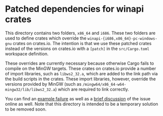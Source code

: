 # Patched dependencies for winapi crates

This directory contains two folders, `x86_64` and `i686`. These two folders are
used to define crates which override the `winapi-{i686,x86_64}-pc-windows-gnu`
crates on crates.io. The intention is that we use these patched crates instead
of the versions on crates.io with a `[patch]` in the `src/Cargo.toml` workspace
definition.

These overrides are currently necessary because otherwise Cargo fails to compile
on the MinGW targets. These crates on crates.io provide a number of import
libraries, such as `libws2_32.a`, which are added to the link path via the build
scripts in the crates. These import libraries, however, override the versions
provided by MinGW (such as `/mingw64/x86_64-w64-mingw32/lib/libws2_32.a`) which
are required to link correctly.

You can find an [example failure][fail] as well as a [brief discussion][comment]
of the issue online as well. Note that this directory is intended to be a
temporary solution to be removed soon.

[fail]: https://ci.appveyor.com/project/rust-lang/rust/build/1.0.6017/job/pgow2cfxp4a7k9l2
[comment]: https://github.com/rust-lang/rust/pull/47280#issuecomment-357476725
